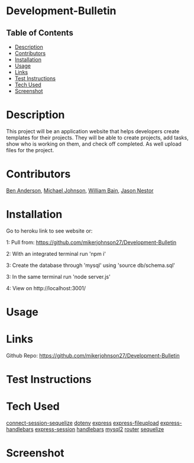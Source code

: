 # Development-Bulletin

## Table of Contents
- [Description](#description)
- [Contributors](#contributors)
- [Installation](#installation)
- [Usage](#usage)
- [Links](#links)
- [Test Instructions](#test_instructions)
- [Tech Used](#tech_used)
- [Screenshot](#screenshot)

# Description
This project will be an application website that helps developers create 
templates for their projects. They will be able to create projects, add tasks, show 
who is working on them, and check off completed. As well upload files for the 
project.

# Contributors
[Ben Anderson](https://github.com/Squid300), [Michael Johnson](https://github.com/mikerjohnson27), [William Bain](https://github.com/BillyBain), [Jason Nestor](https://github.com/Jay3172)

# Installation
Go to heroku link to see website or:

1: Pull from: https://github.com/mikerjohnson27/Development-Bulletin

2: With an integrated terminal run 'npm i' 

3: Create the database through 'mysql' using 'source db/schema.sql'

3: In the same terminal run 'node server.js'

4: View on http://localhost:3001/

# Usage


# Links
Github Repo: https://github.com/mikerjohnson27/Development-Bulletin

# Test Instructions


# Tech Used
[connect-session-sequelize](https://www.npmjs.com/package/connect-session-sequelize)
[dotenv](https://www.npmjs.com/package/dotenv)
[express](https://www.npmjs.com/package/express)
[express-fileupload](https://www.npmjs.com/package/express-fileupload)
[express-handlebars](https://www.npmjs.com/package/express-handlebars)
[express-session](https://www.npmjs.com/package/express-session)
[handlebars](https://www.npmjs.com/package/handlebars)
[mysql2](https://www.npmjs.com/package/mysql2)
[router](https://www.npmjs.com/package/router)
[sequelize](https://www.npmjs.com/package/sequelize)

# Screenshot
